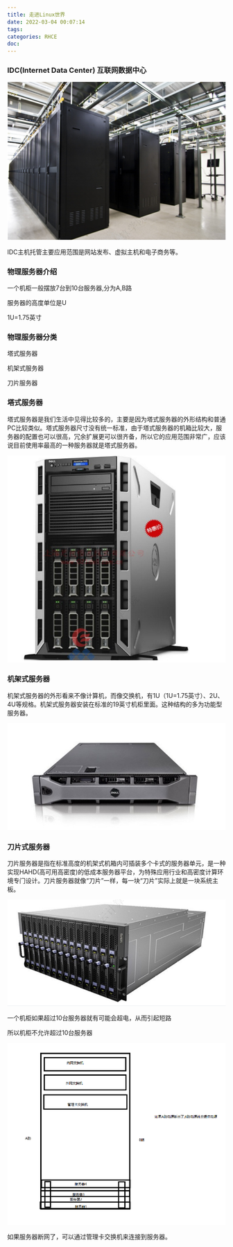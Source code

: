```yaml
---
title: 走进Linux世界
date: 2022-03-04 00:07:14
tags:
categories: RHCE
doc:
---
```


### IDC(Internet Data Center) 互联网数据中心

![image-20220304000832547](/images/javawz/image-20220304000832547.png)

IDC主机托管主要应用范围是网站发布、虚拟主机和电子商务等。

### 物理服务器介绍

一个机柜一般摆放7台到10台服务器,分为A,B路

服务器的高度单位是U

1U=1.75英寸

### 物理服务器分类

塔式服务器

机架式服务器

刀片服务器

### 塔式服务器

塔式服务器是我们⽣活中⻅得⽐较多的，主要是因为塔式服务器的外形结构和普通PC⽐较类似。塔式服务器尺⼨没有统⼀标准，由于塔式服务器的机箱⽐较⼤，服务器的配置也可以很⾼，冗余扩展更可以很⻬备，所以它的应⽤范围⾮常⼴，应该说⽬前使⽤率最⾼的⼀种服务器就是塔式服务器。

![image-20220304001607076](/images/javawz/image-20220304001607076.png)

### 机架式服务器

机架式服务器的外形看来不像计算机，⽽像交换机，有1U（1U=1.75英⼨）、2U、4U等规格。机架式服务器安装在标准的19英⼨机柜⾥⾯。这种结构的多为功能型服务器。

![image-20220304001701259](/images/javawz/image-20220304001701259.png)



### 刀片式服务器

刀片服务器是指在标准⾼度的机架式机箱内可插装多个卡式的服务器单元，是⼀种实现HAHD(⾼可⽤⾼密度)的低成本服务器平台，为特殊应⽤⾏业和⾼密度计算环境专⻔设计。刀片服务器就像“刀片”⼀样，每⼀块“刀片”实际上就是⼀块系统主板。

![image-20220304001742181](/images/javawz/image-20220304001742181.png)



一个机柜如果超过10台服务器就有可能会超电，从而引起短路

所以机柜不允许超过10台服务器

![image-20220304002750686](/images/javawz/image-20220304002750686.png)

如果服务器断网了，可以通过管理卡交换机来连接到服务器。